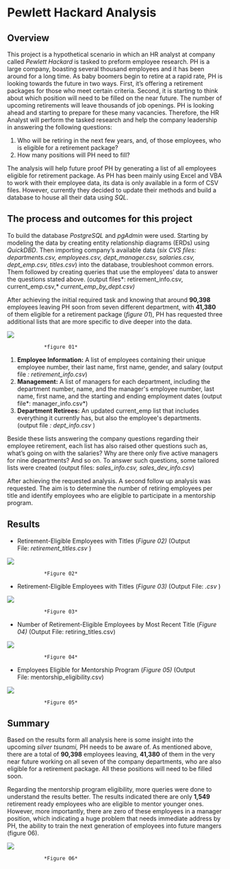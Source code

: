 ﻿# **Pewlett Hackard Analysis**

## **Overview**

This project is a hypothetical scenario in which an HR analyst at company called *Pewlett Hackard* is tasked to preform employee research. PH is a large company, boasting several thousand employees and it has been around for a long time. As baby boomers begin to retire at a rapid rate, PH is looking towards the future in two ways. First, it’s offering a retirement packages for those who meet certain criteria. Second, it is starting to think about which position will need to be filled on the near future. The number of upcoming retirements will leave thousands of job openings. PH is looking ahead and starting to prepare for these many vacancies. Therefore, the HR Analyst will perform the tasked research and help the company leadership in answering the following questions: 

1. Who will be retiring in the next few years, and, of those employees, 
   who is eligible for a retirement package?
1. How many positions will PH need to fill?

The analysis will help future proof PH by generating a list of all employees eligible for retirement package. As PH has been mainly using Excel and VBA to work with their employee data, its data is only available in a form of CSV files. However, currently they decided to update their methods and build a database to house all their data using *SQL*.  

## **The process and outcomes for this project**

To build the database *PostgreSQL* and *pgAdmin* were used. Starting by modeling the data by creating entity relationship diagrams (ERDs) using *QuickDBD*. Then importing company’s available data (*six CVS files: departments.csv, employees.csv, dept\_manager.csv, salaries.csv, dept\_emp.csv, titles.csv*) into the database, troubleshoot common errors. Them followed by creating queries that use the employees’ data to answer the questions stated above. (output files*: retirement\_info.csv, current\_emp.csv,* *current\_emp\_by\_dept.csv)*

After achieving the initial required task and knowing that around **90,398** employees leaving PH soon from seven different department, with **41,380** of them eligible for a retirement package (*figure 01*), PH has requested three additional lists that are more specific to dive deeper into the data. 

![ ](https://github.com/Bayan-daux/Pewlett_Hackard_Analysis/blob/main/Data/png/current_emp_by_dept.PNG)

				*figure 01*

1. **Employee Information:** A list of employees containing their unique employee number, their last name, first name, gender, and salary (output file *: retirement\_info.csv*) 
1. **Management:** A list of managers for each department, including the department number, name, and the manager's employee number, last name, first name, and the starting and ending employment dates (output file*: manager\_info.csv*)
1. **Department Retirees:** An updated current\_emp list that includes everything it currently has, but also the employee's departments. (output file *: dept\_info.csv* )

Beside these lists answering the company questions regarding their employee retirement, each list has also raised other questions such as, what’s going on with the salaries? Why are there only five active managers for nine departments? And so on. To answer such questions, some tailored lists were created (output files: *sales\_info.csv, sales\_dev\_info.csv*)

After achieving the requested analysis. A second follow up analysis was requested. The aim is to determine the number of retiring employees per title and identify employees who are eligible to participate in a mentorship program. 

## **Results**

- Retirement-Eligible Employees with Titles (*Figure 02)* (Output File: *retirement\_titles.csv* )

![](https://github.com/Bayan-daux/Pewlett_Hackard_Analysis/blob/main/Data/png/retirement_titles.PNG)

                *Figure 02*

- Retirement-Eligible Employees with Titles (*Figure 03)* (Output File: *.csv* ) 

![](https://github.com/Bayan-daux/Pewlett_Hackard_Analysis/blob/main/Data/png/unique_titles.PNG)

				*Figure 03*

- Number of Retirement-Eligible Employees by Most Recent Title (*Figure 04)* (Output File: retiring\_titles.csv)

![](https://github.com/Bayan-daux/Pewlett_Hackard_Analysis/blob/main/Data/png/retiring_titles.PNG)

				*Figure 04*

- Employees Eligible for Mentorship Program (*Figure 05)* (Output File: mentorship\_eligibility.csv)

![](https://github.com/Bayan-daux/Pewlett_Hackard_Analysis/blob/main/Data/png/mentorship_eligibility.PNG)

				*Figure 05*

## **Summary**

Based on the results form all analysis here is some insight into the upcoming *silver tsunami,* PH needs to be aware of. As mentioned above, there are a total of **90,398** employees leaving, **41,380** of them in the very near future working on all seven of the company departments, who are also eligible for a retirement package. All these positions will need to be filled soon. 

Regarding the mentorship program eligibility, more queries were done to understand the results better. The results indicated there are only **1,549** retirement ready employees who are eligible to mentor younger ones. However, more importantly, there are zero of these employees in a manager position, which indicating a huge problem that needs immediate address by PH, the ability to train the next generation of employees into future mangers (figure 06).

![](https://github.com/Bayan-daux/Pewlett_Hackard_Analysis/blob/main/Data/png/mentorship_eligibility_count.PNG)

				*Figure 06*
